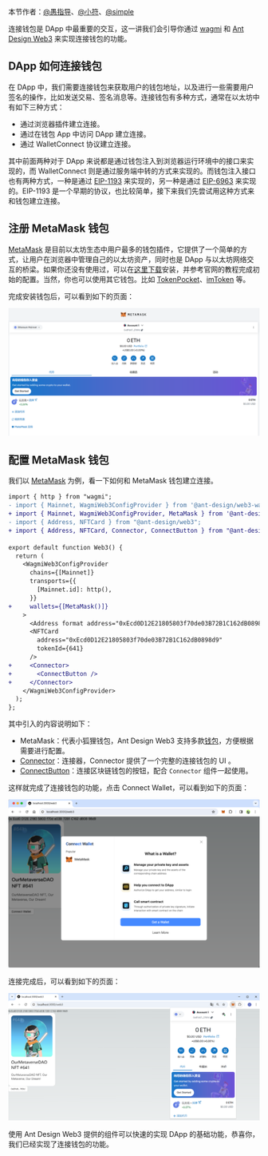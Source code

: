 本节作者：[@愚指导](https://x.com/yudao1024)、[@小符](https://x.com/smallfu666)、[@simple](https://x.com/0xsimpleth)

连接钱包是 DApp 中最重要的交互，这一讲我们会引导你通过 [wagmi](https://wagmi.sh) 和 [Ant Design Web3](https://web3.ant.design) 来实现连接钱包的功能。

## DApp 如何连接钱包

在 DApp 中，我们需要连接钱包来获取用户的钱包地址，以及进行一些需要用户签名的操作，比如发送交易、签名消息等。连接钱包有多种方式，通常在以太坊中有如下三种方式：

- 通过浏览器插件建立连接。
- 通过在钱包 App 中访问 DApp 建立连接。
- 通过 WalletConnect 协议建立连接。

其中前面两种对于 DApp 来说都是通过钱包注入到浏览器运行环境中的接口来实现的，而 WalletConnect 则是通过服务端中转的方式来实现的。而钱包注入接口也有两种方式，一种是通过 [EIP-1193](https://eips.ethereum.org/EIPS/eip-1193) 来实现的，另一种是通过 [EIP-6963](https://eips.ethereum.org/EIPS/eip-6963) 来实现的。EIP-1193 是一个早期的协议，也比较简单，接下来我们先尝试用这种方式来和钱包建立连接。

## 注册 MetaMask 钱包

[MetaMask](https://metamask.io/) 是目前以太坊生态中用户最多的钱包插件，它提供了一个简单的方式，让用户在浏览器中管理自己的以太坊资产，同时也是 DApp 与以太坊网络交互的桥梁。如果你还没有使用过，可以在[这里下载](https://metamask.io/download/)安装，并参考官网的教程完成初始的配置。当然，你也可以使用其它钱包。比如 [TokenPocket](https://www.tokenpocket.pro/)、[imToken](https://token.im/) 等。

完成安装钱包后，可以看到如下的页面：

![](./img/metamask.png)

## 配置 MetaMask 钱包

我们以 [MetaMask](https://metamask.io/) 为例，看一下如何和 MetaMask 钱包建立连接。

```diff
import { http } from "wagmi";
- import { Mainnet, WagmiWeb3ConfigProvider } from '@ant-design/web3-wagmi';
+ import { Mainnet, WagmiWeb3ConfigProvider, MetaMask } from '@ant-design/web3-wagmi';
- import { Address, NFTCard } from "@ant-design/web3";
+ import { Address, NFTCard, Connector, ConnectButton } from "@ant-design/web3";

export default function Web3() {
  return (
    <WagmiWeb3ConfigProvider
      chains={[Mainnet]}
      transports={{
        [Mainnet.id]: http(),
      }}
+     wallets={[MetaMask()]}
    >
      <Address format address="0xEcd0D12E21805803f70de03B72B1C162dB0898d9" />
      <NFTCard
        address="0xEcd0D12E21805803f70de03B72B1C162dB0898d9"
        tokenId={641}
      />
+     <Connector>
+       <ConnectButton />
+     </Connector>
    </WagmiWeb3ConfigProvider>
  );
};
```

其中引入的内容说明如下：

- MetaMask：代表小狐狸钱包，Ant Design Web3 支持多款[钱包](https://github.com/ant-design/ant-design-web3/blob/main/packages/wagmi/src/wallets/index.ts)，方便根据需要进行配置。
- [Connector](https://web3.ant.design/components/connector-cn)：连接器，Connector 提供了一个完整的连接钱包的 UI 。
- [ConnectButton](https://web3.ant.design/components/connect-button-cn)：连接区块链钱包的按钮，配合 `Connector` 组件一起使用。

这样就完成了连接钱包的功能，点击 Connect Wallet，可以看到如下的页面：

![](./img/connect.png)

连接完成后，可以看到如下的页面：

![](./img/metamask2.png)


使用 Ant Design Web3 提供的组件可以快速的实现 DApp 的基础功能，恭喜你，我们已经实现了连接钱包的功能。

